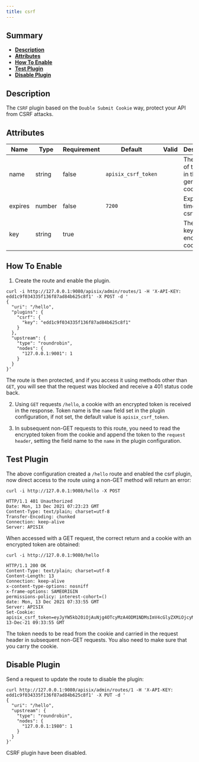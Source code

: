 ```yaml
---
title: csrf
---
```


<!--
#
# Licensed to the Apache Software Foundation (ASF) under one or more
# contributor license agreements.  See the NOTICE file distributed with
# this work for additional information regarding copyright ownership.
# The ASF licenses this file to You under the Apache License, Version 2.0
# (the "License"); you may not use this file except in compliance with
# the License.  You may obtain a copy of the License at
#
#     http://www.apache.org/licenses/LICENSE-2.0
#
# Unless required by applicable law or agreed to in writing, software
# distributed under the License is distributed on an "AS IS" BASIS,
# WITHOUT WARRANTIES OR CONDITIONS OF ANY KIND, either express or implied.
# See the License for the specific language governing permissions and
# limitations under the License.
#
-->

## Summary

- [**Description**](#description)
- [**Attributes**](#attributes)
- [**How To Enable**](#how-to-enable)
- [**Test Plugin**](#test-plugin)
- [**Disable Plugin**](#disable-plugin)

## Description

The `CSRF` plugin based on the `Double Submit Cookie` way, protect your API from CSRF attacks.

## Attributes

| Name             | Type    | Requirement | Default | Valid | Description                                                  |
| ---------------- | ------- | ----------- | ------- | ----- | ------------------------------------------------------------ |
|   name   |  string |    false    | `apisix_csrf_token`  |    | The name of the token in the generated cookie. |
| expires |  number | false | `7200` | | Expiration time(s) of csrf cookie. |
| key | string | true |  |  | The secret key used to encrypt the cookie. |

## How To Enable

1. Create the route and enable the plugin.

```
curl -i http://127.0.0.1:9080/apisix/admin/routes/1 -H 'X-API-KEY: edd1c9f034335f136f87ad84b625c8f1' -X POST -d '
{
  "uri": "/hello",
  "plugins": {
    "csrf": {
      "key": "edd1c9f034335f136f87ad84b625c8f1"
    }
  },
  "upstream": {
    "type": "roundrobin",
    "nodes": {
      "127.0.0.1:9001": 1
    }
  }
}'
```

The route is then protected, and if you access it using methods other than `GET`, you will see that the request was blocked and receive a 401 status code back.

2. Using `GET` requests `/hello`, a cookie with an encrypted token is received in the response. Token name is the `name` field set in the plugin configuration, if not set, the default value is `apisix_csrf_token`.

3. In subsequent non-GET requests to this route, you need to read the encrypted token from the cookie and append the token to the `request header`, setting the field name to the `name` in the plugin configuration.

## Test Plugin

The above configuration created a `/hello` route and enabled the csrf plugin, now direct access to the route using a non-GET method will return an error:

```
curl -i http://127.0.0.1:9080/hello -X POST
```

```
HTTP/1.1 401 Unauthorized
Date: Mon, 13 Dec 2021 07:23:23 GMT
Content-Type: text/plain; charset=utf-8
Transfer-Encoding: chunked
Connection: keep-alive
Server: APISIX
```

When accessed with a GET request, the correct return and a cookie with an encrypted token are obtained:

```
curl -i http://127.0.0.1:9080/hello
```

```
HTTP/1.1 200 OK
Content-Type: text/plain; charset=utf-8
Content-Length: 13
Connection: keep-alive
x-content-type-options: nosniff
x-frame-options: SAMEORIGIN
permissions-policy: interest-cohort=()
date: Mon, 13 Dec 2021 07:33:55 GMT
Server: APISIX
Set-Cookie: apisix_csrf_token=eyJyYW5kb20iOjAuNjg4OTcyMzA4ODM1NDMsImV4cGlyZXMiOjcyMDAsInNpZ24iOiJcL09uZEF4WUZDZGYwSnBiNDlKREtnbzVoYkJjbzhkS0JRZXVDQm44MG9ldz0ifQ==;path=/;Expires=Mon, 13-Dec-21 09:33:55 GMT
```

The token needs to be read from the cookie and carried in the request header in subsequent non-GET requests. You also need to make sure that you carry the cookie.

## Disable Plugin

Send a request to update the route to disable the plugin:

```
curl http://127.0.0.1:9080/apisix/admin/routes/1 -H 'X-API-KEY: edd1c9f034335f136f87ad84b625c8f1' -X PUT -d '
{
  "uri": "/hello",
  "upstream": {
    "type": "roundrobin",
    "nodes": {
      "127.0.0.1:1980": 1
    }
  }
}'
```

CSRF plugin have been disabled.
